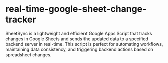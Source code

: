 # real-time-google-sheet-change-tracker
SheetSync is a lightweight and efficient Google Apps Script that tracks changes in Google Sheets and sends the updated data to a specified backend server in real-time. This script is perfect for automating workflows, maintaining data consistency, and triggering backend actions based on spreadsheet changes.

